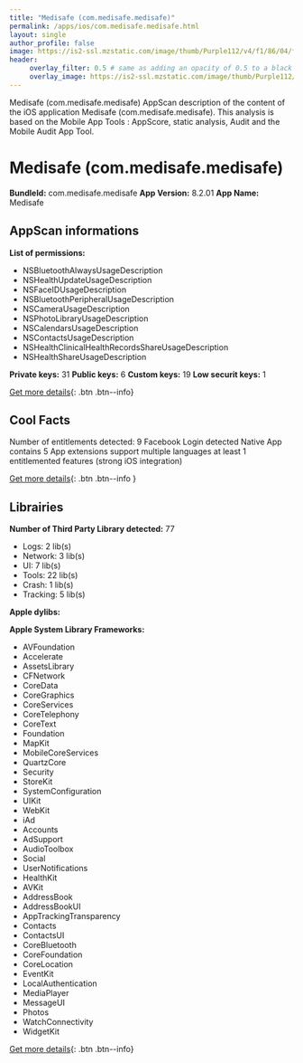 ```yaml
---
title: "Medisafe (com.medisafe.medisafe)"
permalink: /apps/ios/com.medisafe.medisafe.html
layout: single
author_profile: false
image: https://is2-ssl.mzstatic.com/image/thumb/Purple112/v4/f1/86/04/f18604f5-f440-b039-10cf-d2fcd78579a6/AppIcon-0-1x_U007emarketing-0-10-0-85-220.png/512x512bb.jpg
header: 
     overlay_filter: 0.5 # same as adding an opacity of 0.5 to a black background
     overlay_image: https://is2-ssl.mzstatic.com/image/thumb/Purple112/v4/f1/86/04/f18604f5-f440-b039-10cf-d2fcd78579a6/AppIcon-0-1x_U007emarketing-0-10-0-85-220.png/512x512bb.jpg
---
```

Medisafe (com.medisafe.medisafe) AppScan description of the content of the iOS application Medisafe (com.medisafe.medisafe). This analysis is based on the Mobile App Tools : AppScore, static analysis, Audit and the Mobile Audit App Tool.

# Medisafe (com.medisafe.medisafe)

**BundleId:** com.medisafe.medisafe
**App Version:** 8.2.01
**App Name:** Medisafe


## AppScan informations 

**List of permissions:** 
- NSBluetoothAlwaysUsageDescription
- NSHealthUpdateUsageDescription
- NSFaceIDUsageDescription
- NSBluetoothPeripheralUsageDescription
- NSCameraUsageDescription
- NSPhotoLibraryUsageDescription
- NSCalendarsUsageDescription
- NSContactsUsageDescription
- NSHealthClinicalHealthRecordsShareUsageDescription
- NSHealthShareUsageDescription
  
  
**Private keys:** 31
**Public keys:** 6
**Custom keys:** 19
**Low securit keys:** 1
  
[Get more details](/pricing.html){: .btn .btn--info}

## Cool Facts

Number of entitlements detected: 9
Facebook Login detected
Native App
contains 5 App extensions
support multiple languages
at least 1 entitlemented features (strong iOS integration)
  
[Get more details](/pricing.html){: .btn .btn--info }

## Librairies 
**Number of Third Party Library detected:** 77
- Logs: 2 lib(s)
- Network: 3 lib(s)
- UI: 7 lib(s)
- Tools: 22 lib(s)
- Crash: 1 lib(s)
- Tracking: 5 lib(s)


**Apple dylibs:**


**Apple System Library Frameworks:**
- AVFoundation
- Accelerate
- AssetsLibrary
- CFNetwork
- CoreData
- CoreGraphics
- CoreServices
- CoreTelephony
- CoreText
- Foundation
- MapKit
- MobileCoreServices
- QuartzCore
- Security
- StoreKit
- SystemConfiguration
- UIKit
- WebKit
- iAd
- Accounts
- AdSupport
- AudioToolbox
- Social
- UserNotifications
- HealthKit
- AVKit
- AddressBook
- AddressBookUI
- AppTrackingTransparency
- Contacts
- ContactsUI
- CoreBluetooth
- CoreFoundation
- CoreLocation
- EventKit
- LocalAuthentication
- MediaPlayer
- MessageUI
- Photos
- WatchConnectivity
- WidgetKit


  
[Get more details](/pricing.html){: .btn .btn--info}

